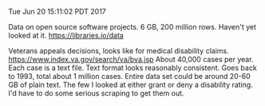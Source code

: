 Tue Jun 20 15:11:02 PDT 2017


Data on open source software projects. 6 GB, 200 million rows. Haven't yet
looked at it.
https://libraries.io/data

Veterans appeals decisions, looks like for medical disability claims.
https://www.index.va.gov/search/va/bva.jsp About 40,000 cases per year.
Each case is a text file. Text format looks reasonably consistent.
Goes back to 1993, total about 1 million cases. Entire data set could be
around 20-60 GB of plain text.
The few I looked at either grant or deny a disability rating.
I'd have to do some serious scraping to get them out.
